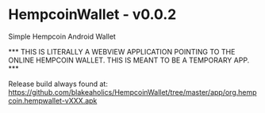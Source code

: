 HempcoinWallet - v0.0.2
==============

Simple Hempcoin Android Wallet

*** THIS IS LITERALLY A WEBVIEW APPLICATION POINTING TO THE ONLINE HEMPCOIN WALLET. THIS IS MEANT TO BE A TEMPORARY APP. ***

Release build always found at: https://github.com/blakeaholics/HempcoinWallet/tree/master/app/org.hempcoin.hempwallet-vXXX.apk
